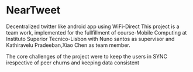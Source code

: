 NearTweet
=========

Decentralized twitter like android app using WiFi-Direct
This project is a team work, implemented for the fullfillment of course-Mobile Computing at Instituto Superior Tecnico-Lisbon with
Nuno santos as supervisor and Kathiravelu Pradeeban,Xiao Chen as team member.

The core challenges of the project were to keep the users in SYNC irespective of peer churns and keeping data consistent


